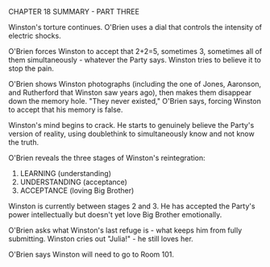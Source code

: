 CHAPTER 18 SUMMARY - PART THREE

Winston's torture continues. O'Brien uses a dial that controls the intensity of electric shocks.

O'Brien forces Winston to accept that 2+2=5, sometimes 3, sometimes all of them simultaneously - whatever the Party says. Winston tries to believe it to stop the pain.

O'Brien shows Winston photographs (including the one of Jones, Aaronson, and Rutherford that Winston saw years ago), then makes them disappear down the memory hole. "They never existed," O'Brien says, forcing Winston to accept that his memory is false.

Winston's mind begins to crack. He starts to genuinely believe the Party's version of reality, using doublethink to simultaneously know and not know the truth.

O'Brien reveals the three stages of Winston's reintegration:
1. LEARNING (understanding)
2. UNDERSTANDING (acceptance)
3. ACCEPTANCE (loving Big Brother)

Winston is currently between stages 2 and 3. He has accepted the Party's power intellectually but doesn't yet love Big Brother emotionally.

O'Brien asks what Winston's last refuge is - what keeps him from fully submitting. Winston cries out "Julia!" - he still loves her.

O'Brien says Winston will need to go to Room 101.